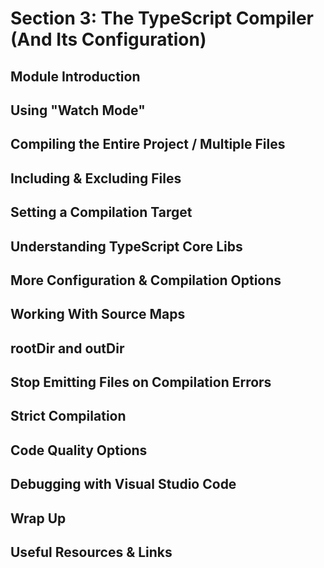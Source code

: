 # Section 3: The TypeScript Compiler (And Its Configuration)

## Module Introduction

## Using "Watch Mode"

## Compiling the Entire Project / Multiple Files

## Including & Excluding Files

## Setting a Compilation Target

## Understanding TypeScript Core Libs

## More Configuration & Compilation Options

## Working With Source Maps

## rootDir and outDir

## Stop Emitting Files on Compilation Errors

## Strict Compilation

## Code Quality Options

## Debugging with Visual Studio Code

## Wrap Up

## Useful Resources & Links
